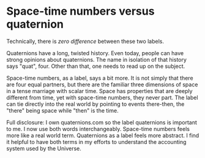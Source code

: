 # Space-time numbers versus quaternion

Technically, there is _zero difference_ between these two labels.

Quaternions have a long, twisted history.  Even today, people can have strong 
opinions about quaternions.  The name in isolation of that history says "quat", 
four.  Other than that, one needs to read up on the subject.

Space-time numbers, as a label, says a bit more.  It is not simply that there 
are four equal partners, but there are the familiar three dimensions of space 
in a tense marriage with scalar time.  Space has properties that are deeply 
different from time, yet with space-time numbers, they never part.  The label 
can tie directly into the real world by pointing to events there-then, the 
"there" being space while "then" is the time.

Full disclosure: I own quaternions.com so the label quaternions is important to 
me.  I now use both words interchangeably.  Space-time numbers feels more like 
a real world term.  Quaternions as a label feels more abstract.  I find it 
helpful to have both terms in my efforts to understand the accounting system 
used by the Universe.
